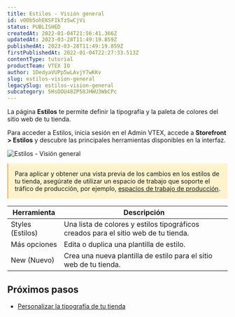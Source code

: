 ```yaml
---
title: Estilos - Visión general
id: v0Db5ohEKSFIkTzSwCjVi
status: PUBLISHED
createdAt: 2022-01-04T21:56:41.366Z
updatedAt: 2023-03-28T11:49:19.859Z
publishedAt: 2023-03-28T11:49:19.859Z
firstPublishedAt: 2022-01-04T22:27:33.513Z
contentType: tutorial
productTeam: VTEX IO
author: 1DedyaVUPp5wLAvjY7wKKv
slug: estilos-vision-general
legacySlug: estilos-vision-general
subcategory: 5HsDDU48ZP58JHWU3WbCPc
---
```


La página **Estilos** te permite definir la tipografía y la paleta de colores del sitio web de tu tienda.

Para acceder a Estilos, inicia sesión en el Admin VTEX, accede a **Storefront > Estilos** y descubre las principales herramientas disponibles en la interfaz.

![Estilos - Visión general](//images.ctfassets.net/alneenqid6w5/3pu48Ht8rMcJ8oRXpXJf1h/7b916baa31c3fe37cb946ac9afacd908/ES.png)

<div style="background-color:#FFF3CD; border-left: 2px solid #F0AD4E; border-top-left-radius: 2px; border-bottom-left-radius: 2px; padding: 15px">
  Para aplicar y obtener una vista previa de los cambios en los estilos de tu tienda, asegúrate de utilizar un espacio de trabajo que soporte el tráfico de producción, por ejemplo, <a href="https://developers.vtex.com/vtex-developer-docs/docs/vtex-io-documentation-workspace">espacios de trabajo de producción</a>. 
</div>

| **Herramienta** | **Descripción** |
| --------------- | --------------- |
| Styles (Estilos) | Una lista de colores y estilos tipográficos creados para el sitio web de tu tienda.        |
| Más opciones     | Edita o duplica una plantilla de estilo.|
| New (Nuevo)      | Crea una nueva plantilla de estilo para el sitio web de tu tienda. |

## Próximos pasos
- [Personalizar la tipografía de tu tienda](https://help.vtex.com/es/tutorial/personalizar-la-tipografia-de-tu-tienda--2R0ByIjvJtuz99RK3OL5WP)
